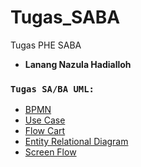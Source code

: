 # Tugas_SABA
Tugas PHE SABA

- **Lanang Nazula Hadialloh**

### **`Tugas SA/BA UML:`**

- [BPMN](https://app.diagrams.net/#G1GUuPe_esrJS2nhYQmJOpdUAX2VqhhDBe)
- [Use Case](https://app.diagrams.net/#G1GUuPe_esrJS2nhYQmJOpdUAX2VqhhDBe#%7B%22pageId%22%3A%221SQt_Ti8lpmMjiAE-ysS%22%7D)
- [Flow Cart](https://app.diagrams.net/#G1GUuPe_esrJS2nhYQmJOpdUAX2VqhhDBe#%7B%22pageId%22%3A%228RJPKy39dWwdfQV7u19F%22%7D)
- [Entity Relational Diagram](https://app.diagrams.net/#G1GUuPe_esrJS2nhYQmJOpdUAX2VqhhDBe#%7B%22pageId%22%3A%2296QQMGff3o25L2Y1BNUr%22%7D)
- [Screen Flow](https://app.diagrams.net/#G1GUuPe_esrJS2nhYQmJOpdUAX2VqhhDBe#%7B%22pageId%22%3A%22Mx53ON77LGJFSozDLxXz%22%7D)
